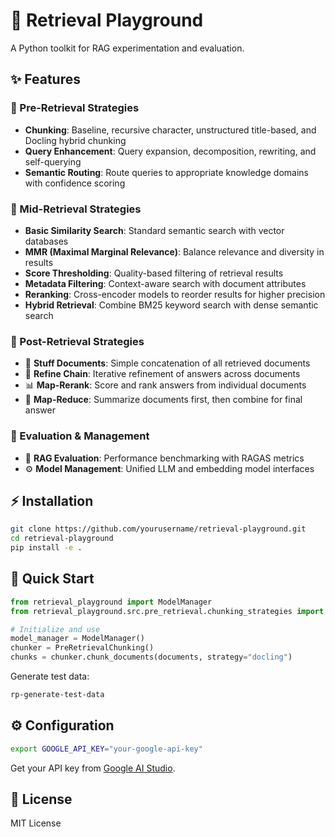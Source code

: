 # 🧩 Retrieval Playground

A Python toolkit for RAG experimentation and evaluation.

## ✨ Features

### 🔹 Pre-Retrieval Strategies
- **Chunking**: Baseline, recursive character, unstructured title-based, and Docling hybrid chunking  
- **Query Enhancement**: Query expansion, decomposition, rewriting, and self-querying  
- **Semantic Routing**: Route queries to appropriate knowledge domains with confidence scoring  

### 🔹 Mid-Retrieval Strategies  
- **Basic Similarity Search**: Standard semantic search with vector databases  
- **MMR (Maximal Marginal Relevance)**: Balance relevance and diversity in results  
- **Score Thresholding**: Quality-based filtering of retrieval results  
- **Metadata Filtering**: Context-aware search with document attributes  
- **Reranking**: Cross-encoder models to reorder results for higher precision  
- **Hybrid Retrieval**: Combine BM25 keyword search with dense semantic search  

### 🔹 Post-Retrieval Strategies
- 📄 **Stuff Documents**: Simple concatenation of all retrieved documents  
- 🔄 **Refine Chain**: Iterative refinement of answers across documents  
- 📊 **Map-Rerank**: Score and rank answers from individual documents  
- 🔀 **Map-Reduce**: Summarize documents first, then combine for final answer  

### 🔹 Evaluation & Management
- 🧪 **RAG Evaluation**: Performance benchmarking with RAGAS metrics  
- ⚙️ **Model Management**: Unified LLM and embedding model interfaces  

## ⚡ Installation

```bash
git clone https://github.com/yourusername/retrieval-playground.git
cd retrieval-playground
pip install -e .
```

## 🚀 Quick Start

```python
from retrieval_playground import ModelManager
from retrieval_playground.src.pre_retrieval.chunking_strategies import PreRetrievalChunking

# Initialize and use
model_manager = ModelManager()
chunker = PreRetrievalChunking()
chunks = chunker.chunk_documents(documents, strategy="docling")
```

Generate test data:
```bash
rp-generate-test-data
```

## ⚙️ Configuration

```bash
export GOOGLE_API_KEY="your-google-api-key"
```

Get your API key from [Google AI Studio](https://makersuite.google.com/app/apikey).

## 📄 License

MIT License
